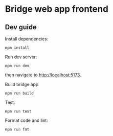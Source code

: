 # Bridge web app frontend

## Dev guide

Install dependencies:

    npm install

Run dev server:

    npm run dev

then navigate to <http://localhost:5173>.

Build bridge app:

    npm run build

Test:

    npm run test

Format code and lint:

    npm run fmt
